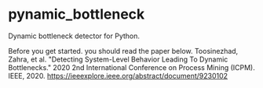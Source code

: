 # pynamic_bottleneck
Dynamic bottleneck detector for Python.

Before you get started. you should read the paper below.
Toosinezhad, Zahra, et al. "Detecting System-Level Behavior Leading To Dynamic Bottlenecks." 2020 2nd International Conference on Process Mining (ICPM). IEEE, 2020.
https://ieeexplore.ieee.org/abstract/document/9230102
